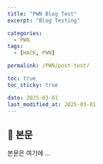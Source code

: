 ```yaml
---
title: "PWN Blog Test"
excerpt: "Blog Testing"

categories:
  - PWN
tags:
  - [HACK, PWN]

permalink: /PWN/post-test/

toc: true
toc_sticky: true

date: 2025-03-01
last_modified_at: 2025-03-01
---
```


## 🦥 본문

본문은 여기에 ...
